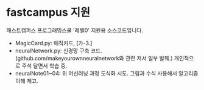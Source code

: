 # fastcampus 지원
패스트캠퍼스 프로그래밍스쿨 '레벨0' 지원용 소스코드입니다. 
- MagicCard.py: 매직카드, [가-3.]
- neuralNetwork.py: 신경망 구축 코드. (github.com/makeyourownneuralnetwork와 관련 저서 일부 발췌.) 개인적으로 주석 달면서 학습 중.
- neuralNote01~04: 위 머신러닝 과정 도식화 시도. 그림과 수식 사용해서 알고리즘 이해 제고.
